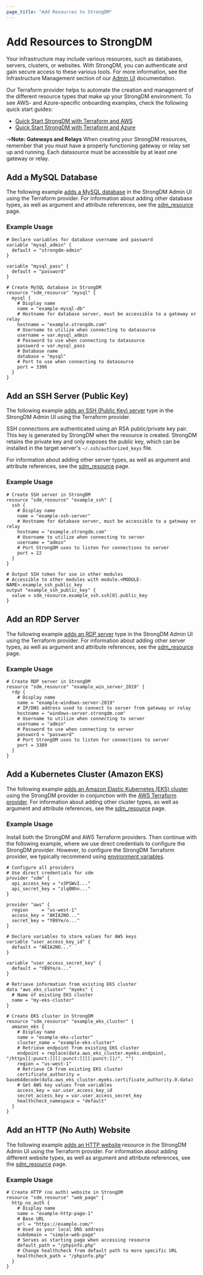 ```yaml
---
page_title: "Add Resources to StrongDM"
---
```


# Add Resources to StrongDM

Your infrastructure may include various resources, such as databases, servers, clusters, or websites. With StrongDM, you can authenticate and gain secure access to these various tools. For more information, see the Infrastructure Management section of our [Admin UI](https://www.strongdm.com/docs/admin-ui-guide) documentation.

Our Terraform provider helps to automate the creation and management of the different resource types that make up your StrongDM environment. To see AWS- and Azure-specific onboarding examples, check the following quick start guides:

- [Quick Start StrongDM with Terraform and AWS](https://www.strongdm.com/docs/automation/configuration-management-tools/terraform/quick-start-aws/)
- [Quick Start StrongDM with Terraform and Azure](https://www.strongdm.com/docs/automation/configuration-management-tools/terraform/quick-start-azure/)

->**Note: Gateways and Relays** When creating your StrongDM resources, remember that you must have a properly functioning gateway or relay set up and running. Each datasource must be accessible by at least one gateway or relay.

## Add a MySQL Database

The following example [adds a MySQL database](https://www.strongdm.com/docs/admin-ui-guide/infrastructure-management/datasources/datasource-mysql/) in the StrongDM Admin UI using the Terraform provider. For information about adding other database types, as well as argument and attribute references, see the [sdm_resource](https://registry.terraform.io/providers/strongdm/sdm/latest/docs/resources/resource) page.

### Example Usage

```hcl
# Declare variables for database username and password
variable "mysql_admin" {
  default = "strongdm-admin"
}

variable "mysql_pass" {
  default = "password"
}

# Create MySQL database in StrongDM
resource "sdm_resource" "mysql" {
  mysql {
    # Display name
    name = "example-mysql-db"
    # Hostname for database server, must be accessible to a gateway or relay
    hostname = "example.strongdm.com"
    # Username to utilize when connecting to datasource
    username = var.mysql_admin
    # Password to use when connecting to datasource
    password = var.mysql_pass
    # Database name
    database = "mysql"
    # Port to use when connecting to datasource
    port = 3306
  }
}
```

## Add an SSH Server (Public Key)

The following example [adds an SSH (Public Key) server](https://www.strongdm.com/docs/admin-ui-guide/infrastructure-management/servers/add-ssh-public-key-server/) type in the StrongDM Admin UI using the Terraform provider.

SSH connections are authenticated using an RSA public/private key pair. This key is generated by StrongDM when the resource is created. StrongDM retains the private key and only exposes the public key, which can be installed in the target server's `~/.ssh/authorized_keys` file.

For information about adding other server types, as well as argument and attribute references, see the [sdm_resource](https://registry.terraform.io/providers/strongdm/sdm/latest/docs/resources/resource) page.

### Example Usage

```hcl
# Create SSH server in StrongDM
resource "sdm_resource" "example_ssh" {
  ssh {
    # Display name
    name = "example-ssh-server"
    # Hostname for database server, must be accessible to a gateway or relay
    hostname = "example.strongdm.com"
    # Username to utilize when connecting to server
    username = "admin"
    # Port StrongDM uses to listen for connections to server
    port = 22
  }
}

# Output SSH token for use in other modules
# Accessible to other modules with module.<MODULE-NAME>.example_ssh_public_key
output "example_ssh_public_key" {
  value = sdm_resource.example_ssh.ssh[0].public_key
}
```

## Add an RDP Server

The following example [adds an RDP server](https://www.strongdm.com/docs/admin-ui-guide/infrastructure-management/servers/add-rdp/) type in the StrongDM Admin UI using the Terraform provider. For information about adding other server types, as well as argument and attribute references, see the [sdm_resource](https://registry.terraform.io/providers/strongdm/sdm/latest/docs/resources/resource) page.

### Example Usage

```hcl
# Create RDP server in StrongDM
resource "sdm_resource" "example_win_server_2019" {
  rdp {
    # Display name
    name = "example-windows-server-2019"
    # IP/DNS address used to connect to server from gateway or relay
    hostname = "windows-server.strongdm.com"
    # Username to utilize when connecting to server
    username = "admin"
    # Password to use when connecting to server
    password = "password"
    # Port StrongDM uses to listen for connections to server
    port = 3389
  }
}
```

## Add a Kubernetes Cluster (Amazon EKS)

The following example [adds an Amazon Elastic Kubernetes (EKS) cluster](https://www.strongdm.com/docs/admin-ui-guide/infrastructure-management/clusters/add-eks/) using the StrongDM provider in conjunction with the [AWS Terraform provider](https://registry.terraform.io/providers/hashicorp/aws/latest/docs). For information about adding other cluster types, as well as argument and attribute references, see the [sdm_resource](https://registry.terraform.io/providers/strongdm/sdm/latest/docs/resources/resource) page.

### Example Usage

Install both the StrongDM and AWS Terraform providers. Then continue with the following example, where we use direct credentials to configure the StrongDM provider. However, to configure the StrongDM Terraform provider, we typically recommend using [environment variables](https://registry.terraform.io/providers/strongdm/sdm/latest/docs#environment-variables).

```hcl
# Configure all providers
# Use direct credentials for sdm
provider "sdm" {
  api_access_key = "v3PSWvI..."
  api_secret_key = "zlq0Nhn..."
}

provider "aws" {
  region     = "us-west-1"
  access_key = "AKIA2NO..."
  secret_key = "YB9Ye/o..."
}

# Declare variables to store values for AWS keys
variable "user_access_key_id" {
  default = "AKIA2NO..."
}

variable "user_access_secret_key" {
  default = "YB9Ye/o..."
}

# Retrieve information from existing EKS cluster
data "aws_eks_cluster" "myeks" {
  # Name of existing EKS cluster
  name = "my-eks-cluster"
}

# Create EKS cluster in StrongDM
resource "sdm_resource" "example_eks_cluster" {
  amazon_eks {
    # Display name
    name = "example-eks-cluster"
    cluster_name = "example-eks-cluster"
    # Retrieve endpoint from existing EKS cluster
    endpoint = replace(data.aws_eks_cluster.myeks.endpoint, "/https[[:punct:]][[:punct:]][[:punct:]]/", "")
    region = "us-west-1"
    # Retrieve CA from existing EKS cluster
    certificate_authority = base64decode(data.aws_eks_cluster.myeks.certificate_authority.0.data)
    # Get AWS key values from variables
    access_key = var.user_access_key_id
    secret_access_key = var.user_access_secret_key
    healthcheck_namespace = "default"
  }
}
```

## Add an HTTP (No Auth) Website

The following example [adds an HTTP website](https://www.strongdm.com/docs/admin-ui-guide/infrastructure-management/websites/) resource in the StrongDM Admin UI using the Terraform provider. For information about adding different website types, as well as argument and attribute references, see the [sdm_resource](https://registry.terraform.io/providers/strongdm/sdm/latest/docs/resources/resource) page.

### Example Usage

```hcl
# Create HTTP (no auth) website in StrongDM
resource "sdm_resource" "web_page" {
  http_no_auth {
    # Display name
    name = "example-http-page-1"
    # Base URL 
    url = "https://example.com/"
    # Used as your local DNS address
    subdomain = "simple-web-page"
    # Serves as starting page when accessing resource
    default_path = "/phpinfo.php"
    # Change healthcheck from default path to more specific URL
    healthcheck_path = "/phpinfo.php"
  }
}
```
